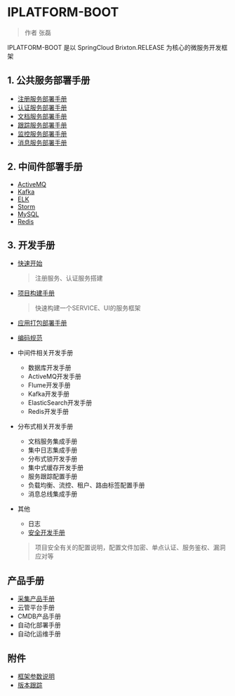 # IPLATFORM-BOOT

>  作者 张磊

IPLATFORM-BOOT 是以 SpringCloud Brixton.RELEASE 为核心的微服务开发框架

## 1. 公共服务部署手册

* [注册服务部署手册](iplatfrom-common/DiscoveryService.md)
* [认证服务部署手册](iplatform-common/AuthService.md)
* [文档服务部署手册](iplatfrom-common/DfssService.md)
* [跟踪服务部署手册](iplatfrom-common/TraceService.md)
* [监控服务部署手册](iplatfrom-common/AdminService.md)
* [消息服务部署手册](iplatfrom-common/NotifyService.md)

## 2. 中间件部署手册

* [ActiveMQ](middleware/ActiveMQ.md)
* [Kafka](middleware/Kafka.md)
* [ELK](middleware/ELK.md)
* [Storm](middleware/Storm.md)
* [MySQL](middleware/MysQL.md)
* [Redis](middleware/Redis.md)

## 3. 开发手册

* [快速开始](QuickStart.md) 

  > 注册服务、认证服务搭建

* [项目构建手册](YourFirstProject.md)

  > 快速构建一个SERVICE、UI的服务框架

* [应用打包部署手册](ProjectBuild.md)

* [编码规范](CodeStandards.md)

* 中间件相关开发手册

  * 数据库开发手册
  * ActiveMQ开发手册
  * Flume开发手册
  * Kafka开发手册
  * ElasticSearch开发手册
  * Redis开发手册

* 分布式相关开发手册

  * 文档服务集成手册
  * 集中日志集成手册
  * 分布式锁开发手册
  * 集中式缓存开发手册
  * 服务跟踪配置手册
  * 负载均衡、流控、租户、路由标签配置手册
  * 消息总线集成手册

* 其他

  * 日志
  * [安全开发手册](Security.md)

  > 项目安全有关的配置说明，配置文件加密、单点认证、服务鉴权、漏洞应对等

## 产品手册

- [采集产品手册](product/octopus/README.md)
- 云管平台手册
- CMDB产品手册
- 自动化部署手册
- 自动化运维手册

## 附件

* [框架参数说明](Properties.md)
* [版本跟踪](ChangeLog.md)

